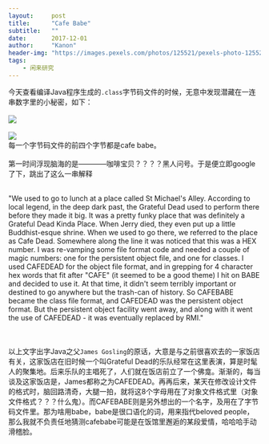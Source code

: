 ```yaml
---
layout:     post
title:      "Cafe Babe"
subtitle:   ""
date:       2017-12-01
author:     "Kanon"
header-img: "https://images.pexels.com/photos/125521/pexels-photo-125521.jpeg?w=1260&h=750&auto=compress&cs=tinysrgb"
tags:
    - 闲来研究
---
```



今天查看编译Java程序生成的`.class`字节码文件的时候，无意中发现潜藏在一连串数字里的小秘密，如下：
<br><br>
![](http://oyrpkn4bk.bkt.clouddn.com/%E5%AD%97%E8%8A%82%E7%A0%811.JPG)
<br><br>
![](http://oyrpkn4bk.bkt.clouddn.com/%E5%AD%97%E8%8A%82%E7%A0%812.JPG)
<br>
每一个字节码文件的前四个字节都是cafe babe。
<br><br>
第一时间浮现脑海的是————咖啡宝贝？？？？黑人问号。于是便立即google了下，跳出了这么一串解释
<br><br>

"We used to go to lunch at a place called St Michael's Alley. According to local legend, in the deep dark past, the Grateful Dead used
to perform there before they made it big. It was a pretty funky place that was definitely a Grateful Dead Kinda Place. When Jerry died,
they even put up a little Buddhist-esque shrine. When we used to go there, we referred to the place as Cafe Dead. Somewhere along the line it was noticed that this was a HEX number. I was re-vamping some file format code and needed a couple of magic numbers: one for the
persistent object file, and one for classes. I used CAFEDEAD for the object file format, and in grepping for 4 character hex words that
fit after "CAFE" (it seemed to be a good theme) I hit on BABE and decided to use it. At that time, it didn't seem terribly important or
destined to go anywhere but the trash-can of history. So CAFEBABE became the class file format, and CAFEDEAD was the persistent object
format. But the persistent object facility went away, and along with it went the use of CAFEDEAD - it was eventually replaced by RMI."


<br><br>
以上文字出字Java之父`James Gosling`的原话，大意是与之前很喜欢去的一家饭店有关，这家饭店在旧时候一个叫Grateful Dead的乐队经常在这里表演，算是时髦人的聚集地。后来乐队的主唱死了，人们就在饭店前立了一个佛龛。渐渐的，每当谈及这家饭店是，James都称之为CAFEDEAD。再再后来，某天在修改设计文件的格式时，脑回路清奇，大腿一拍，就将这8个字母用在了对象文件格式里（对象文件格式？？？什么鬼）。而CAFEBABE则是另外想出的一个名字，及用在了字节码文件里。那为啥用babe，babe是很口语化的词，用来指代beloved people，那么我就不负责任地猜测cafebabe可能是在饭馆里邂逅的某段爱情，哈哈哈手动滑稽脸。
<br><br><br><br>

